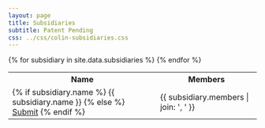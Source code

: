 ```yaml
---
layout: page
title: Subsidiaries
subtitle: Patent Pending
css: ../css/colin-subsidiaries.css
---
```

<table>
  <tr>
    <th>Name</th>
    <th>Members</th>
  </tr>
{% for subsidiary in site.data.subsidiaries %}
  <tr>
    <td>
      {% if subsidiary.name %}
        {{ subsidiary.name }}
        <a class="edit-link" href="mailto:thecolincollective@gmail.com?Body=New%20Name:&Subject=Edit%20Request%20for%20{{ subsidiary.members | join: '|' | url_encode }}" target="_blank">
          <i class="fa fa-pencil-square-o" aria-hidden="true"></i>
        </a>
      {% else %}
        <a href="mailto:thecolincollective@gmail.com?Body=Name:&Subject=Subsidiary%20Request%20for%20{{ subsidiary.members | join: '|' | url_encode }}" target="_blank">Submit</a>
      {% endif %}
    </td>
    <td>
      {{ subsidiary.members | join: ', ' }}
    </td>
  </tr>
{% endfor %}
</table>

